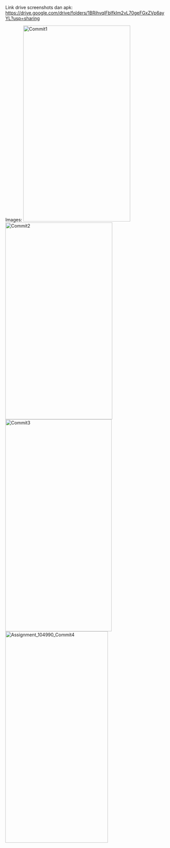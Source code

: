 Link drive screenshots dan apk:
https://drive.google.com/drive/folders/1BRihvqlFblfkIm2vL70geFGxZVp6ayYL?usp=sharing

Images:
<img width="334" height="610" alt="Commit1" src="https://github.com/user-attachments/assets/3dc7bb65-8ca4-4f89-88fe-730bd46fb878" />
<img width="334" height="613" alt="Commit2" src="https://github.com/user-attachments/assets/a50b0d04-f894-4066-9954-938f30becff5" />
<img width="332" height="660" alt="Commit3" src="https://github.com/user-attachments/assets/80e83153-030c-4421-adc9-8ab034311326" />
<img width="320" height="658" alt="Assignment_104990_Commit4" src="https://github.com/user-attachments/assets/cbb2d98f-d328-4344-89cb-9f9080f29319" />
